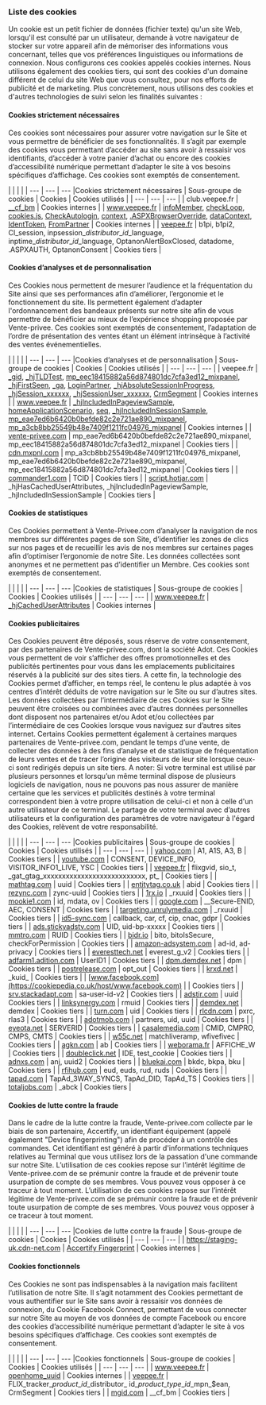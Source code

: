 ### Liste des cookies

Un cookie est un petit fichier de données (fichier texte) qu'un site Web, lorsqu'il est consulté par un utilisateur, demande à votre navigateur de stocker sur votre appareil afin de mémoriser des informations vous concernant, telles que vos préférences linguistiques ou informations de connexion. Nous configurons ces cookies appelés cookies internes. Nous utilisons également des cookies tiers, qui sont des cookies d'un domaine différent de celui du site Web que vous consultez, pour nos efforts de publicité et de marketing. Plus concrètement, nous utilisons des cookies et d'autres technologies de suivi selon les finalités suivantes :

#### Cookies strictement nécessaires

Ces cookies sont nécessaires pour assurer votre navigation sur le Site et vous permettre de bénéficier de ses fonctionnalités. Il s’agit par exemple des cookies vous permettant d’accéder au site sans avoir à ressaisir vos identifiants, d’accéder à votre panier d’achat ou encore des cookies d’accessibilité numérique permettant d’adapter le site à vos besoins spécifiques d’affichage. Ces cookies sont exemptés de consentement.

|     |     |     |
| --- | --- | --- |Cookies strictement nécessaires
| Sous-groupe de cookies | Cookies | Cookies utilisés |
| --- | --- | --- |
| club.veepee.fr | [\_\_cf\_bm](https://cookiepedia.co.uk/cookies/__cf_bm) | Cookies internes |
| www.veepee.fr | [infoMember](https://cookiepedia.co.uk/cookies/infoMember), [checkLoop](https://cookiepedia.co.uk/cookies/checkLoop), [cookies.js](https://cookiepedia.co.uk/cookies/cookies.js), [CheckAutologin](https://cookiepedia.co.uk/cookies/CheckAutologin), [context](https://cookiepedia.co.uk/cookies/context), [.ASPXBrowserOverride](https://cookiepedia.co.uk/cookies/.ASPXBrowserOverride), [dataContext](https://cookiepedia.co.uk/cookies/dataContext), [IdentToken](https://cookiepedia.co.uk/cookies/IdentToken), [FromPartner](https://cookiepedia.co.uk/cookies/FromPartner) | Cookies internes |
| [veepee.fr](https://cookiepedia.co.uk/host/veepee.fr) | b1pi, b1pi2, CI\_session, inpsession\_$distributor\_id\_$language, inptime\_$distributor\_id\_$language, OptanonAlertBoxClosed, datadome, .ASPXAUTH, OptanonConsent | Cookies tiers |

#### Cookies d’analyses et de personnalisation

Ces Cookies nous permettent de mesurer l’audience et la fréquentation du Site ainsi que ses performances afin d’améliorer, l’ergonomie et le fonctionnement du site. Ils permettent également d’adapter l'ordonnancement des bandeaux présents sur notre site afin de vous permettre de bénéficier au mieux de l’expérience shopping proposée par Vente-privee. Ces cookies sont exemptés de consentement, l’adaptation de l’ordre de présentation des ventes étant un élément intrinsèque à l’activité des ventes événementielles.

|     |     |     |
| --- | --- | --- |Cookies d’analyses et de personnalisation
| Sous-groupe de cookies | Cookies | Cookies utilisés |
| --- | --- | --- |
| veepee.fr | [\_gid](https://cookiepedia.co.uk/cookies/_gid), [\_hjTLDTest](https://cookiepedia.co.uk/cookies/_hjTLDTest), [mp\_eec18415882a56d874801dc7cfa3ed12\_mixpanel](https://cookiepedia.co.uk/cookies/mp_eec18415882a56d874801dc7cfa3ed12_mixpanel), [\_hjFirstSeen](https://cookiepedia.co.uk/cookies/_hjFirstSeen), [\_ga](https://cookiepedia.co.uk/cookies/_ga), [LoginPartner](https://cookiepedia.co.uk/cookies/LoginPartner), [\_hjAbsoluteSessionInProgress](https://cookiepedia.co.uk/cookies/_hjAbsoluteSessionInProgress), [\_hjSession\_xxxxxx](https://cookiepedia.co.uk/cookies/_hjSession_xxxxxx), [\_hjSessionUser\_xxxxxx](https://cookiepedia.co.uk/cookies/_hjSessionUser_xxxxxx), [CrmSegment](https://cookiepedia.co.uk/cookies/CrmSegment) | Cookies internes |
| www.veepee.fr | [\_hjIncludedInPageviewSample](https://cookiepedia.co.uk/cookies/_hjIncludedInPageviewSample), [homeApplicationScenario](https://cookiepedia.co.uk/cookies/homeApplicationScenario), [seq](https://cookiepedia.co.uk/cookies/seq), [\_hjIncludedInSessionSample](https://cookiepedia.co.uk/cookies/_hjIncludedInSessionSample), [mp\_eae7ed6b6420b0befde82c2e721ae890\_mixpanel](https://cookiepedia.co.uk/cookies/mp_eae7ed6b6420b0befde82c2e721ae890_mixpanel), [mp\_a3cb8bb25549b48e7409f1211fc04976\_mixpanel](https://cookiepedia.co.uk/cookies/mp_a3cb8bb25549b48e7409f1211fc04976_mixpanel) | Cookies internes |
| [vente-privee.com](https://cookiepedia.co.uk/host/vente-privee.com) | mp\_eae7ed6b6420b0befde82c2e721ae890\_mixpanel, mp\_eec18415882a56d874801dc7cfa3ed12\_mixpanel | Cookies tiers |
| [cdn.mxpnl.com](https://cookiepedia.co.uk/host/cdn.mxpnl.com) | mp\_a3cb8bb25549b48e7409f1211fc04976\_mixpanel, mp\_eae7ed6b6420b0befde82c2e721ae890\_mixpanel, mp\_eec18415882a56d874801dc7cfa3ed12\_mixpanel | Cookies tiers |
| [commander1.com](https://cookiepedia.co.uk/host/commander1.com) | TCID | Cookies tiers |
| [script.hotjar.com](https://cookiepedia.co.uk/host/script.hotjar.com) | \_hjHasCachedUserAttributes, \_hjIncludedInPageviewSample, \_hjIncludedInSessionSample | Cookies tiers |

#### Cookies de statistiques

Ces Cookies permettent à Vente-Privee.com d’analyser la navigation de nos membres sur différentes pages de son Site, d’identifier les zones de clics sur nos pages et de recueillir les avis de nos membres sur certaines pages afin d’optimiser l’ergonomie de notre Site. Les données collectées sont anonymes et ne permettent pas d’identifier un Membre. Ces cookies sont exemptés de consentement.

|     |     |     |
| --- | --- | --- |Cookies de statistiques
| Sous-groupe de cookies | Cookies | Cookies utilisés |
| --- | --- | --- |
| www.veepee.fr | [\_hjCachedUserAttributes](https://cookiepedia.co.uk/cookies/_hjCachedUserAttributes) | Cookies internes |

#### Cookies publicitaires

Ces Cookies peuvent être déposés, sous réserve de votre consentement, par des partenaires de Vente-privee.com, dont la société Adot. Ces Cookies vous permettent de voir s’afficher des offres promotionnelles et des publicités pertinentes pour vous dans les emplacements publicitaires réservés à la publicité sur des sites tiers. A cette fin, la technologie des Cookies permet d’afficher, en temps réel, le contenu le plus adaptée à vos centres d’intérêt déduits de votre navigation sur le Site ou sur d’autres sites. Les données collectées par l’intermédiaire de ces Cookies sur le Site peuvent être croisées ou combinées avec d’autres données personnelles dont disposent nos partenaires et/ou Adot et/ou collectées par l’intermédiaire de ces Cookies lorsque vous naviguez sur d’autres sites internet. Certains Cookies permettent également à certaines marques partenaires de Vente-privee.com, pendant le temps d’une vente, de collecter des données à des fins d’analyse et de statistique de fréquentation de leurs ventes et de tracer l’origine des visiteurs de leur site lorsque ceux-ci sont redirigés depuis un site tiers. A noter: Si votre terminal est utilisé par plusieurs personnes et lorsqu’un même terminal dispose de plusieurs logiciels de navigation, nous ne pouvons pas nous assurer de manière certaine que les services et publicités destinés à votre terminal correspondent bien à votre propre utilisation de celui-ci et non à celle d'un autre utilisateur de ce terminal. Le partage de votre terminal avec d’autres utilisateurs et la configuration des paramètres de votre navigateur à l'égard des Cookies, relèvent de votre responsabilité.

|     |     |     |
| --- | --- | --- |Cookies publicitaires
| Sous-groupe de cookies | Cookies | Cookies utilisés |
| --- | --- | --- |
| [yahoo.com](https://cookiepedia.co.uk/host/yahoo.com) | A1, A1S, A3, B | Cookies tiers |
| [youtube.com](https://cookiepedia.co.uk/host/youtube.com) | CONSENT, DEVICE\_INFO, VISITOR\_INFO1\_LIVE, YSC | Cookies tiers |
| [veepee.fr](https://cookiepedia.co.uk/host/veepee.fr) | flixgvid, sio\_t, \_gat\_gtag\_xxxxxxxxxxxxxxxxxxxxxxxxxxx, pt\_ | Cookies tiers |
| [mathtag.com](https://cookiepedia.co.uk/host/mathtag.com) | uuid | Cookies tiers |
| [entitytag.co.uk](https://cookiepedia.co.uk/host/entitytag.co.uk) | abid | Cookies tiers |
| [rezync.com](https://cookiepedia.co.uk/host/rezync.com) | zync-uuid | Cookies tiers |
| [1rx.io](https://cookiepedia.co.uk/host/1rx.io) | \_rxuuid | Cookies tiers |
| [mookie1.com](https://cookiepedia.co.uk/host/mookie1.com) | id, mdata, ov | Cookies tiers |
| [google.com](https://cookiepedia.co.uk/host/google.com) | \_\_Secure-ENID, AEC, CONSENT | Cookies tiers |
| [targeting.unrulymedia.com](https://cookiepedia.co.uk/host/targeting.unrulymedia.com) | \_rxuuid | Cookies tiers |
| [id5-sync.com](https://cookiepedia.co.uk/host/id5-sync.com) | callback, car, cf, cip, cnac, gdpr | Cookies tiers |
| [ads.stickyadstv.com](https://cookiepedia.co.uk/host/ads.stickyadstv.com) | UID, uid-bp-xxxxx | Cookies tiers |
| [mmtro.com](https://cookiepedia.co.uk/host/mmtro.com) | RUID | Cookies tiers |
| [bidr.io](https://cookiepedia.co.uk/host/bidr.io) | bito, bitoIsSecure, checkForPermission | Cookies tiers |
| [amazon-adsystem.com](https://cookiepedia.co.uk/host/amazon-adsystem.com) | ad-id, ad-privacy | Cookies tiers |
| [everesttech.net](https://cookiepedia.co.uk/host/everesttech.net) | everest\_g\_v2 | Cookies tiers |
| [adfarm1.adition.com](https://cookiepedia.co.uk/host/adfarm1.adition.com) | UserID1 | Cookies tiers |
| [dpm.demdex.net](https://cookiepedia.co.uk/host/dpm.demdex.net) | dpm | Cookies tiers |
| [postrelease.com](https://cookiepedia.co.uk/host/postrelease.com) | opt\_out | Cookies tiers |
| [krxd.net](https://cookiepedia.co.uk/host/krxd.net) | \_kuid\_ | Cookies tiers |
| [www.facebook.com](https://cookiepedia.co.uk/host/www.facebook.com) |     | Cookies tiers |
| [srv.stackadapt.com](https://cookiepedia.co.uk/host/srv.stackadapt.com) | sa-user-id-v2 | Cookies tiers |
| [adstir.com](https://cookiepedia.co.uk/host/adstir.com) | uuid | Cookies tiers |
| [linksynergy.com](https://cookiepedia.co.uk/host/linksynergy.com) | rmuid | Cookies tiers |
| [demdex.net](https://cookiepedia.co.uk/host/demdex.net) | demdex | Cookies tiers |
| [turn.com](https://cookiepedia.co.uk/host/turn.com) | uid | Cookies tiers |
| [rlcdn.com](https://cookiepedia.co.uk/host/rlcdn.com) | pxrc, rlas3 | Cookies tiers |
| [adotmob.com](https://cookiepedia.co.uk/host/adotmob.com) | partners, uid, uuid | Cookies tiers |
| [eyeota.net](https://cookiepedia.co.uk/host/eyeota.net) | SERVERID | Cookies tiers |
| [casalemedia.com](https://cookiepedia.co.uk/host/casalemedia.com) | CMID, CMPRO, CMPS, CMTS | Cookies tiers |
| [w55c.net](https://cookiepedia.co.uk/host/w55c.net) | matchliveramp, wfivefivec | Cookies tiers |
| [agkn.com](https://cookiepedia.co.uk/host/agkn.com) | ab  | Cookies tiers |
| [weborama.fr](https://cookiepedia.co.uk/host/weborama.fr) | AFFICHE\_W | Cookies tiers |
| [doubleclick.net](https://cookiepedia.co.uk/host/doubleclick.net) | IDE, test\_cookie | Cookies tiers |
| [adnxs.com](https://cookiepedia.co.uk/host/adnxs.com) | anj, uuid2 | Cookies tiers |
| [bluekai.com](https://cookiepedia.co.uk/host/bluekai.com) | bkdc, bkpa, bku | Cookies tiers |
| [rfihub.com](https://cookiepedia.co.uk/host/rfihub.com) | eud, euds, rud, ruds | Cookies tiers |
| [tapad.com](https://cookiepedia.co.uk/host/tapad.com) | TapAd\_3WAY\_SYNCS, TapAd\_DID, TapAd\_TS | Cookies tiers |
| [totaljobs.com](https://cookiepedia.co.uk/host/totaljobs.com) | \_abck | Cookies tiers |

#### Cookies de lutte contre la fraude

Dans le cadre de la lutte contre la fraude, Vente-privee.com collecte par le biais de son partenaire, Accertify, un identifiant équipement (appelé également "Device fingerprinting") afin de procéder à un contrôle des commandes. Cet identifiant est généré à partir d'informations techniques relatives au Terminal que vous utilisez lors de la passation d'une commande sur notre Site. L’utilisation de ces cookies repose sur l’intérêt légitime de Vente-privee.com de se prémunir contre la fraude et de prévenir toute usurpation de compte de ses membres. Vous pouvez vous opposer à ce traceur à tout moment. L’utilisation de ces cookies repose sur l’intérêt légitime de Vente-privee.com de se prémunir contre la fraude et de prévenir toute usurpation de compte de ses membres. Vous pouvez vous opposer à ce traceur à tout moment.

|     |     |     |
| --- | --- | --- |Cookies de lutte contre la fraude
| Sous-groupe de cookies | Cookies | Cookies utilisés |
| --- | --- | --- |
| https://staging-uk.cdn-net.com | [Accertify Fingerprint](https://cookiepedia.co.uk/cookies/Accertify%20Fingerprint) | Cookies internes |

#### Cookies fonctionnels

Ces Cookies ne sont pas indispensables à la navigation mais facilitent l’utilisation de notre Site. Il s’agit notamment des Cookies permettant de vous authentifier sur le Site sans avoir à ressaisir vos données de connexion, du Cookie Facebook Connect, permettant de vous connecter sur notre Site au moyen de vos données de compte Facebook ou encore des cookies d’accessibilité numérique permettant d’adapter le site à vos besoins spécifiques d’affichage. Ces cookies sont exemptés de consentement.

|     |     |     |
| --- | --- | --- |Cookies fonctionnels
| Sous-groupe de cookies | Cookies | Cookies utilisés |
| --- | --- | --- |
| www.veepee.fr | [openhome\_uuid](https://cookiepedia.co.uk/cookies/openhome_uuid) | Cookies internes |
| [veepee.fr](https://cookiepedia.co.uk/host/veepee.fr) | FLIX\_tracker\_$product\_id\_$distributor\_ id\_$product\_type\_id\_$mpn\_$ean, CrmSegment | Cookies tiers |
| [mgid.com](https://cookiepedia.co.uk/host/mgid.com) | \_\_cf\_bm | Cookies tiers |
